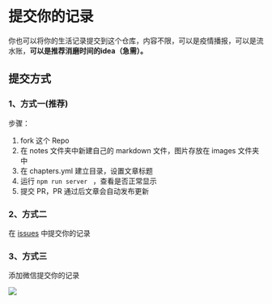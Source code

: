 
# 提交你的记录

你也可以将你的生活记录提交到这个仓库，内容不限，可以是疫情播报，可以是流水账，**可以是推荐消磨时间的idea（急需）。**

## 提交方式

### 1、方式一(推荐)

步骤：


1. fork 这个 Repo
2. 在 notes 文件夹中新建自己的 markdown 文件，图片存放在 images 文件夹中
3. 在 chapters.yml 建立目录，设置文章标题
4. 运行 `npm run server ` ，查看是否正常显示
5. 提交 PR，PR 通过后文章会自动发布更新


### 2、方式二

在 [issues](https://github.com/Mayandev/nCoV-notes/issues/new) 中提交你的记录

### 3、方式三

添加微信提交你的记录

![](https://mayandev.oss-cn-hangzhou.aliyuncs.com/blog/wechat.JPG)
